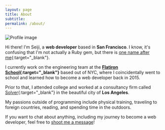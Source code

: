 ```yaml
---
layout: page
title: About
subtitle:
permalink: /about/
---
```

<div id='profile-border'>
  <img id='profile-img' src="https://dl.dropboxusercontent.com/u/16107869/profile.jpeg" alt="Profile image">
</div>

Hi there! I'm Seiji, a **web developer** based in **San Francisco**. I know, it's confusing that I'm not actually a Ruby gem, but there is [one name after me](https://github.com/ipc103/seiji){:target="_blank"}.

I currently work on the engineering team at the **[Flatiron School](http://flatironschool.com/){:target="_blank"}** based out of NYC, where I coincidentally went to school and learned how to become a web developer back in 2015.

Prior to that, I attended college and worked at a consultancy firm called
[Solver](http://solverusa.com){:target="_blank"} in the beautiful city of **Los
Angeles**.

My passions outside of programming include physical training, traveling
to foreign countries, reading, and spending time in the outdoors.

If you want to chat about anything, including my journey to become a web developer, feel free to <a href="https://www.linkedin.com/in/snaganuma">shoot me a message</a>!
